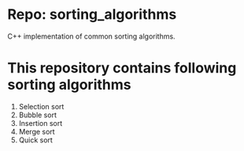 Repo: sorting_algorithms
========================

C++ implementation of common sorting algorithms.

This repository contains following sorting algorithms
=====================================================
1. Selection sort
2. Bubble sort
3. Insertion sort 
4. Merge sort
5. Quick sort
